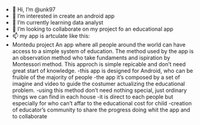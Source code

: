 - 👋 Hi, I’m @unk97
- 👀 I’m interested in create an android app
- 🌱 I’m currently learning data analyst
- 💞️ I’m looking to collaborate on my project fo an educational app
- 📫 my app is artculate like this:
- Montedu project
An app where all people around the world can have access to a simple system of education.
The method used by the app is an observation method who take fundaments and ispiration by Montessori method.
This approch is simple repicable and don’t need great start of knowledge.
-this app is designed for Android, who can be fruible of the majority of people
-the app it’s composed by a set of imagine and video to guide the costumer actualizing the educational problem.
-using this method don’t need nothing special, just ordinary things we can find in each house
-it is direct to each people but especially for who can’t affar to the educational cost for child
-creation of educator’s community to share the progress doing whit the app and to collaborate





